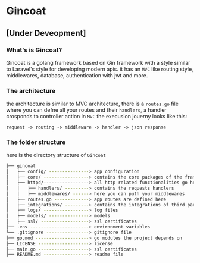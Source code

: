 # Gincoat

## [Under Deveopment]

### What's is Gincoat?
Gincoat is a golang framework based on Gin framework with a style similar to Laravel's style for developing modern apis. it has an `MVC` like routing style, middlewares, database, authentication with jwt and more.

### The architecture
the architecture is similar to MVC architecture, there is a `routes.go` file where you can defne all your routes and their `handlers`, a handler crosponds to controller action in `MVC`
the execusion jouerny looks like this:

`request -> routing -> middleware -> handler -> json response`

### The folder structure 
here is the directory structure of `Gincoat`
```bash
├── gincoat
│   ├── config/ ---------------> app configuration
│   ├── core/ -----------------> contains the core packages of the framework
│   ├── httpd/-----------------> all http related functionalities go here 
│   │   ├── handlers/ ---------> contains the requests handlers
│   │   ├── middlewares/ ------> here you can puth your middlewares
│   ├── routes.go -------------> app routes are defined here
│   ├── integrations/ ---------> contains the integrations of third party packages into gin context
│   ├── logs/ -----------------> log files
│   ├── models/ ---------------> models
│   ├── ssl/ ------------------> ssl certificates
├── .env ----------------------> environment variables 
└── .gitignore ----------------> gitignore file
├── go.mod --------------------> go modules the project depends on
├── LICENSE -------------------> license
├── main.go -------------------> ssl certificates
├── README.md -----------------> readme file 
```
